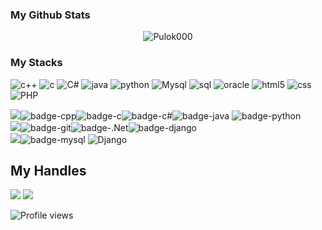 ### My Github Stats
<p align="center"> <img src="https://github-readme-stats.vercel.app/api?username=Pulok000&show_icons=true&count_private=true&theme=dark" alt="Pulok000" />

### My Stacks
![c++](https://img.shields.io/badge/-c++-%232c3e50?style=for-the-badge&logo=c++)
![c](https://img.shields.io/badge/-c-%232c3e50?style=for-the-badge&logo=c)
![C#](https://img.shields.io/badge/-C#-%232c3e50?style=for-the-badge&logo=C#)
![java](https://img.shields.io/badge/-java-%232c3e50?style=for-the-badge&logo=java)
![python](https://img.shields.io/badge/-python-%232c3e50?style=for-the-badge&logo=python)
![Mysql](https://img.shields.io/badge/-Mysql-%232c3e50?style=for-the-badge&logo=Mysql)
![sql](https://img.shields.io/badge/-sql-%232c3e50?style=for-the-badge&logo=sql)
![oracle](https://img.shields.io/badge/-oracle-%232c3e50?style=for-the-badge&logo=oracle)
![html5](https://img.shields.io/badge/-html5-%232c3e50?style=for-the-badge&logo=html5)
![css](https://img.shields.io/badge/-css-%232c3e50?style=for-the-badge&logo=css)
![PHP](https://img.shields.io/badge/-PHP-%232c3e50?style=for-the-badge&logo=PHP)

<img src="https://img.shields.io/badge/Languages-151515?style=for-the-badge&logo=plex&logoColor=FFFFFF">![badge-cpp](https://img.shields.io/badge/c%2B%2B-151515?style=for-the-badge&logo=c%2B%2B&logoColor=79740e&labelColor=151515)![badge-c](https://img.shields.io/badge/c-151515?style=for-the-badge&logo=python&logoColor=79740e&labelColor=151515)![badge-c#](https://img.shields.io/badge/java-151515?style=for-the-badge&logo=java&logoColor=79740e&labelColor=151515)![badge-java](https://img.shields.io/badge/java-151515?style=for-the-badge&logo=java&logoColor=79740e&labelColor=151515)
 ![badge-python](https://img.shields.io/badge/java-151515?style=for-the-badge&logo=java&logoColor=79740e&labelColor=151515)<br/>
<img src="https://img.shields.io/badge/Frameworks-151515?style=for-the-badge&logo=IPFS&logoColor=FFFFFF">![badge-git](https://img.shields.io/badge/git-151515?style=for-the-badge&logo=git&logoColor=79740e&labelColor=151515)![badge-.Net](https://img.shields.io/badge/.Net-151515?style=for-the-badge&logo=.Net&logoColor=79740e&labelColor=151515)![badge-django](https://img.shields.io/badge/django-151515?style=for-the-badge&logo=django&logoColor=79740e&labelColor=151515)<br/>
<img src="https://img.shields.io/badge/Database-151515?style=for-the-badge&logo=Redis&logoColor=FFFFFF">![badge-mysql](https://img.shields.io/badge/mysql-151515?style=for-the-badge&logo=mysql&logoColor=79740e&labelColor=151515)
 ![Django](https://img.shields.io/badge/-Django-%232c3e50?style=for-the-badge&logo=Django)

## My Handles
 [<img src="https://img.shields.io/badge/pulokahmed-151515?style=for-the-badge&logo=linkedin&logoColor=white">](https://www.linkedin.com/in/pulokahmed/)
 [<img src="https://img.shields.io/badge/Pulok000-151515?style=for-the-badge&logo=SVG&logoColor=79740e">](https://profile-summary-for-github.com/user/Pulok000) 

![Profile views](https://gpvc.arturio.dev/Pulok000)
